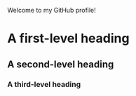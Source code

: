 Welcome to my GitHub profile!
# A first-level heading
## A second-level heading
### A third-level heading
